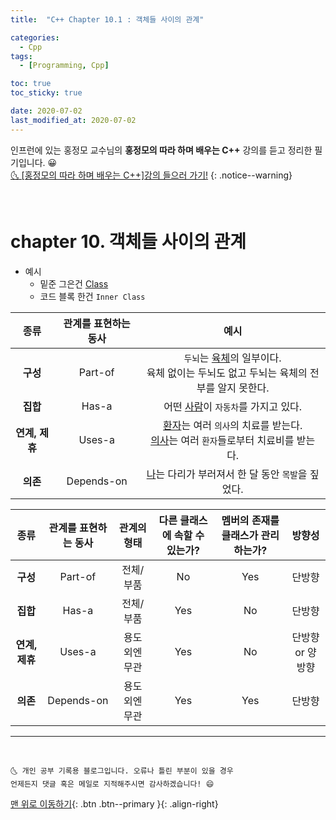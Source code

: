 ```yaml
---
title:  "C++ Chapter 10.1 : 객체들 사이의 관계" 

categories:
  - Cpp
tags:
  - [Programming, Cpp]

toc: true
toc_sticky: true

date: 2020-07-02
last_modified_at: 2020-07-02
---
```


인프런에 있는 홍정모 교수님의 **홍정모의 따라 하며 배우는 C++** 강의를 듣고 정리한 필기입니다. 😀    
[🌜 [홍정모의 따라 하며 배우는 C++]강의 들으러 가기!](https://www.inflearn.com/course/following-c-plus)
{: .notice--warning}

<br>

# chapter 10. 객체들 사이의 관계 

- 예시
  - 밑준 그은건 <u>Class</u>
  - 코드 블록 한건 `Inner Class`

|**종류**|관계를 표현하는 동사|예시|
|:--:|:--:|:--:|
|**구성**|Part-of|`두뇌`는 <u>육체</u>의 일부이다. <br> 육체 없이는 두뇌도 없고 두뇌는 육체의 전부를 알지 못한다.|
|**집합**|Has-a|어떤 <u>사람</u>이 `자동차`를 가지고 있다.|
|**연계, 제휴**|Uses-a| <u>환자</u>는 여러 `의사`의 치료를 받는다. <br> <u>의사</u>는 여러 `환자`들로부터 치료비를 받는다.|
|**의존**|Depends-on|<u>나</u>는 다리가 부러져서 한 달 동안 `목발`을 짚었다.|

|**종류**|관계를 표현하는 동사|관계의 형태|다른 클래스에 속할 수 있는가?|멤버의 존재를 클래스가 관리 하는가?|방향성|
|:---:|:---:|:---:|:---:|:---:|:---:|
|**구성**|Part-of|전체/부품|No|Yes|단방향|
|**집합**|Has-a|전체/부품|Yes|No|단방향|
|**연계, 제휴**|Uses-a|용도 외엔 무관|Yes|No|단방향 or 양방향|
|**의존**|Depends-on|용도 외엔 무관|Yes|Yes|단방향|


***
<br>

    🌜 개인 공부 기록용 블로그입니다. 오류나 틀린 부분이 있을 경우 
    언제든지 댓글 혹은 메일로 지적해주시면 감사하겠습니다! 😄

[맨 위로 이동하기](#){: .btn .btn--primary }{: .align-right}

<br>